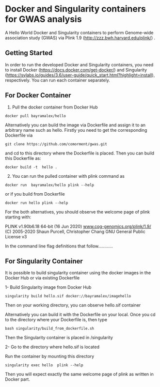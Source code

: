# Docker and Singularity containers for GWAS analysis 

A Hello World Docker and Singularity containers to perform Genome-wide association study (GWAS) via Plink 1.9 (http://zzz.bwh.harvard.edu/plink/) .

## Getting Started

In order to run the developed Docker and Singularity containers, you need to install Docker (https://docs.docker.com/get-docker/) and Singularity (https://sylabs.io/guides/3.6/user-guide/quick_start.html?highlight=install),  respectively. You can run each container separately.
 

## For Docker Container

1. Pull the docker container from Docker Hub

```
docker pull bayramalex/hello

```

Alternatively you can build the image via Dockerfile and assign it  to an arbitrary name such as hello. Firstly you need to get the corresponding Dockerfile via

```
git clone https://github.com/comorment/gwas.git

```

and cd to this directory where the Dockerfile is placed. Then you can build this Dockerfile as:


```
docker build -t  hello .

```


2. You can run the pulled container with plink command as


```
docker run  bayramalex/hello plink --help

```

or if you build from Dockerfile


```
docker run hello plink --help

```

For the both alternatives, you should observe the welcome page of plink starting with:


PLINK v1.90b6.18 64-bit (16 Jun 2020)          www.cog-genomics.org/plink/1.9/
(C) 2005-2020 Shaun Purcell, Christopher Chang   GNU General Public License v3

In the command line flag definitions that follow............




## For Singularity Container

It is possible to build singularity container using the docker images in the Docker Hub or via existing  Dockerfile

1- Build Singularity image from Docker Hub

 ```
singularity build hello.sif docker://bayramalex/imagehello

```

Then on your working directory, you can observe hello.sif container


Alternatively you can build it with the Dockerfile on your local. Once you cd to the directory where your Dockerfile is, then type

```
bash singularity/build_from_dockerfile.sh

```

Then the  Singularity container  is placed in /singularity


2- Go to the directory where hello.sif is located



Run the container by mounting this directory

```
singularity exec hello  plink --help

```

Then you will expect exactly the same welcome page of plink as written in Docker part.



